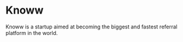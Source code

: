 # Knoww
Knoww is a startup aimed at becoming the biggest and fastest referral platform in the world.
